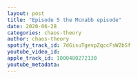 ```yaml
---
layout: post
title: "Episode 5 the Mcnabb episode"
date: 2020-06-28
categories: chaos-theory
author: chaos-theory
spotify_track_id: 7dGisuTgevpZqccFsW2bSf
youtube_video_id: 
apple_track_id: 1000480272130
youtube_metadata: 
---
```

